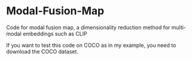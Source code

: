 # Modal-Fusion-Map
Code for modal fusion map, a dimensionality reduction method for multi-modal embeddings such as CLIP

If you want to test this code on COCO as in my example, you need to download the COCO dataset.
